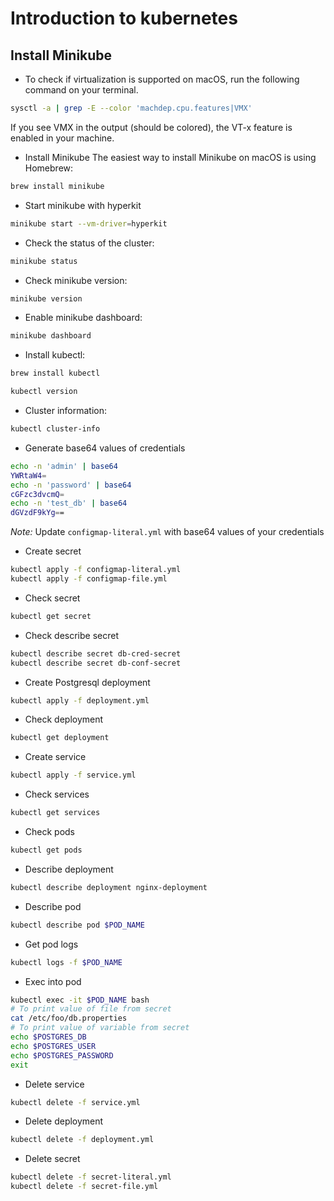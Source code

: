 # Introduction to kubernetes

## Install Minikube

* To check if virtualization is supported on macOS, run the following command on your terminal.

```bash
sysctl -a | grep -E --color 'machdep.cpu.features|VMX' 
```

If you see VMX in the output (should be colored), the VT-x feature is enabled in your machine.

* Install Minikube
The easiest way to install Minikube on macOS is using Homebrew:

```bash
brew install minikube
```

* Start minikube with hyperkit

```bash
minikube start --vm-driver=hyperkit
```

* Check the status of the cluster:

```bash
minikube status
```

* Check minikube version:

```bash
minikube version
```

* Enable minikube dashboard:

```bash
minikube dashboard
```

* Install kubectl:
```bash
brew install kubectl

kubectl version
```

* Cluster information:
```bash
kubectl cluster-info
```

* Generate base64 values of credentials
```bash
echo -n 'admin' | base64
YWRtaW4=
echo -n 'password' | base64
cGFzc3dvcmQ=
echo -n 'test_db' | base64
dGVzdF9kYg==
```
*Note:* Update `configmap-literal.yml` with base64 values of your credentials

* Create secret 
```bash
kubectl apply -f configmap-literal.yml
kubectl apply -f configmap-file.yml
```

* Check secret 
```bash
kubectl get secret
```

* Check describe secret
```bash
kubectl describe secret db-cred-secret
kubectl describe secret db-conf-secret
```

* Create Postgresql deployment 
```bash
kubectl apply -f deployment.yml
```

* Check deployment 
```bash
kubectl get deployment
```

* Create service 
```bash
kubectl apply -f service.yml
```

* Check services 
```bash
kubectl get services
```

* Check pods
```bash
kubectl get pods
```

* Describe deployment
```bash
kubectl describe deployment nginx-deployment
```

* Describe pod
```bash
kubectl describe pod $POD_NAME
```

* Get pod logs
```bash
kubectl logs -f $POD_NAME
```

* Exec into pod 
```bash
kubectl exec -it $POD_NAME bash
# To print value of file from secret
cat /etc/foo/db.properties
# To print value of variable from secret
echo $POSTGRES_DB
echo $POSTGRES_USER
echo $POSTGRES_PASSWORD
exit
```

* Delete service 
```bash
kubectl delete -f service.yml
```

* Delete deployment 
```bash
kubectl delete -f deployment.yml
```

* Delete secret 
```bash
kubectl delete -f secret-literal.yml
kubectl delete -f secret-file.yml
```

